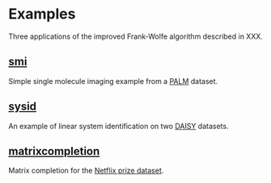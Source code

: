 # Examples
  Three applications of the improved Frank-Wolfe algorithm described in XXX.

## [smi](smi/README.md)

Simple single molecule imaging example from a [PALM](http://bigwww.epfl.ch/palm/datasets/index.html?p=bundled-ls) dataset.

## [sysid](sysid/README.md)

An example of linear system identification on two [DAISY](http://homes.esat.kuleuven.be/~smc/daisy/daisydata.html) datasets.


## [matrixcompletion](matrixcompletion/README.md)

Matrix completion for the [Netflix prize dataset](http://en.wikipedia.org/wiki/Netflix_Prize).
